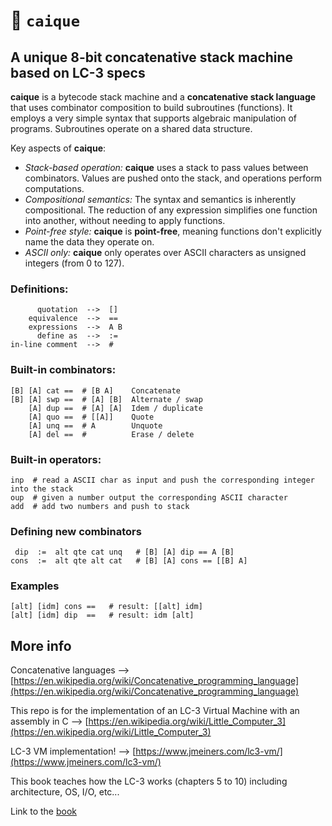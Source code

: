 # 🦜 `caique`

## A unique 8-bit concatenative stack machine based on LC-3 specs
**caique** is a bytecode stack machine and a **concatenative stack language** that uses combinator composition to build subroutines (functions). It employs a very simple syntax that supports algebraic manipulation of programs. Subroutines operate on a shared data structure.

Key aspects of **caique**:
*   *Stack-based operation:* **caique** uses a stack to pass values between combinators. Values are pushed onto the stack, and operations perform computations.
*   *Compositional semantics:* The syntax and semantics is inherently compositional. The reduction of any expression simplifies one function into another, without needing to apply functions.
*   *Point-free style:* **caique** is **point-free**, meaning functions don't explicitly name the data they operate on.
*   *ASCII only:* **caique** only operates over ASCII characters as unsigned integers (from 0 to 127).

### Definitions:
```
      quotation  -->  []
    equivalence  -->  ==
    expressions  -->  A B
      define as  -->  :=
in-line comment  -->  #
```

### Built-in combinators:

```
[B] [A] cat ==  # [B A]    Concatenate
[B] [A] swp ==  # [A] [B]  Alternate / swap
    [A] dup ==  # [A] [A]  Idem / duplicate
    [A] quo ==  # [[A]]    Quote
    [A] unq ==  # A        Unquote
    [A] del ==  #          Erase / delete
```

### Built-in operators:

```
inp  # read a ASCII char as input and push the corresponding integer into the stack
oup  # given a number output the corresponding ASCII character
add  # add two numbers and push to stack
```

### Defining new combinators

```
 dip  :=  alt qte cat unq   # [B] [A] dip == A [B]
cons  :=  alt qte alt cat   # [B] [A] cons == [[B] A]    
```

### Examples

```
[alt] [idm] cons ==   # result: [[alt] idm]
[alt] [idm] dip  ==   # result: idm [alt]
```

## More info

Concatenative languages --> [https://en.wikipedia.org/wiki/Concatenative_programming_language](https://en.wikipedia.org/wiki/Concatenative_programming_language)

This repo is for the implementation of an LC-3 Virtual Machine with an assembly in C --> [https://en.wikipedia.org/wiki/Little_Computer_3](https://en.wikipedia.org/wiki/Little_Computer_3)

LC-3 VM implementation! --> [https://www.jmeiners.com/lc3-vm/](https://www.jmeiners.com/lc3-vm/)

This book teaches how the LC-3 works (chapters 5 to 10) including architecture, OS, I/O, etc...

Link to the [book](https://www.amazon.com/Introduction-Computing-Systems-Gates-Beyond-dp-1260150534/dp/1260150534/ref=dp_ob_title_bk)
